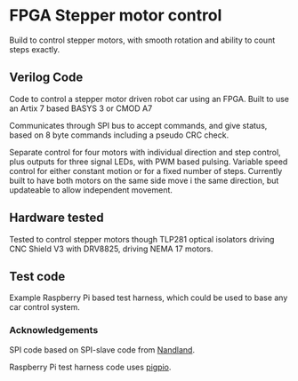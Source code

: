 # FPGA Stepper motor control

Build to control stepper motors, with smooth rotation and ability to count steps exactly.

## Verilog Code
Code to control a stepper motor driven robot car using an FPGA. Built to use an Artix 7 based BASYS 3 or CMOD A7

Communicates through SPI bus to accept commands, and give status, based on 8 byte commands including a pseudo CRC check. 

Separate control for four motors with individual direction and step control, plus outputs for three signal LEDs, with PWM based pulsing. Variable speed control for either constant motion or for a fixed number of steps. Currently built to have both motors on the same side move i the same direction, but updateable to allow independent movement.

## Hardware tested
Tested to control stepper motors though TLP281 optical isolators driving CNC Shield V3 with DRV8825, driving NEMA 17 motors.

## Test code
Example Raspberry Pi based test harness, which could be used to base any car control system.

### Acknowledgements
SPI code based on SPI-slave code from [Nandland](https://github.com/nandland/spi-slave).

Raspberry Pi test harness code uses [pigpio](http://abyz.me.uk/rpi/pigpio/).

